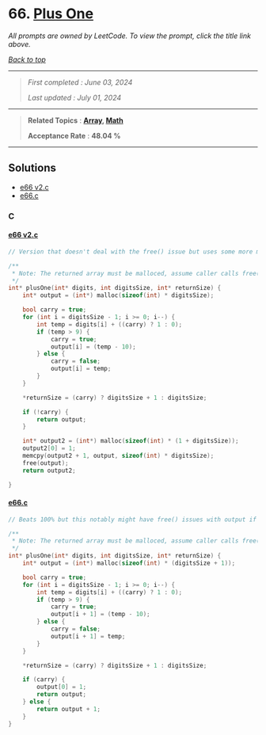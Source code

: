 # 66. [Plus One](<https://leetcode.com/problems/plus-one>)

*All prompts are owned by LeetCode. To view the prompt, click the title link above.*

*[Back to top](<../README.md>)*

------

> *First completed : June 03, 2024*
>
> *Last updated : July 01, 2024*

------

> **Related Topics** : **[Array](<by_topic/Array.md>), [Math](<by_topic/Math.md>)**
>
> **Acceptance Rate** : **48.04 %**

------

## Solutions

- [e66 v2.c](<../my-submissions/e66 v2.c>)
- [e66.c](<../my-submissions/e66.c>)
### C
#### [e66 v2.c](<../my-submissions/e66 v2.c>)
```C
// Version that doesn't deal with the free() issue but uses some more memory in the process during shifting :v

/**
 * Note: The returned array must be malloced, assume caller calls free().
 */
int* plusOne(int* digits, int digitsSize, int* returnSize) {
    int* output = (int*) malloc(sizeof(int) * digitsSize);

    bool carry = true;
    for (int i = digitsSize - 1; i >= 0; i--) {
        int temp = digits[i] + ((carry) ? 1 : 0);
        if (temp > 9) {
            carry = true;
            output[i] = (temp - 10);
        } else {
            carry = false;
            output[i] = temp;
        }
    }

    *returnSize = (carry) ? digitsSize + 1 : digitsSize;

    if (!carry) {
        return output;
    }

    int* output2 = (int*) malloc(sizeof(int) * (1 + digitsSize));
    output2[0] = 1;
    memcpy(output2 + 1, output, sizeof(int) * digitsSize); 
    free(output);
    return output2;

}
```

#### [e66.c](<../my-submissions/e66.c>)
```C
// Beats 100% but this notably might have free() issues with output if it has a carry on the last digit :l

/**
 * Note: The returned array must be malloced, assume caller calls free().
 */
int* plusOne(int* digits, int digitsSize, int* returnSize) {
    int* output = (int*) malloc(sizeof(int) * (digitsSize + 1));

    bool carry = true;
    for (int i = digitsSize - 1; i >= 0; i--) {
        int temp = digits[i] + ((carry) ? 1 : 0);
        if (temp > 9) {
            carry = true;
            output[i + 1] = (temp - 10);
        } else {
            carry = false;
            output[i + 1] = temp;
        }
    }

    *returnSize = (carry) ? digitsSize + 1 : digitsSize;

    if (carry) {
        output[0] = 1;
        return output;
    } else {
        return output + 1;
    }
}
```

